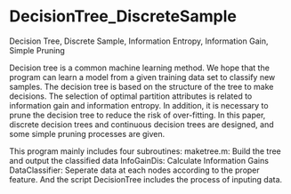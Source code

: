 # DecisionTree_DiscreteSample
Decision Tree, Discrete Sample, Information Entropy, Information Gain, Simple Pruning

Decision tree is a common machine learning method. We hope that the program can learn a model from a given training data set to classify new samples. The decision tree is based on the structure of the tree to make decisions. The selection of optimal partition attributes is related to information gain and information entropy. In addition, it is necessary to prune the decision tree to reduce the risk of over-fitting. In this paper, discrete decision trees and continuous decision trees are designed, and some simple pruning processes are given.

This program mainly includes four subroutines:
maketree.m: Build the tree and output the classified data
InfoGainDis: Calculate Information Gains
DataClassifier: Seperate data at each nodes according to the proper feature.
And the script DecisionTree includes the process of inputing data.
